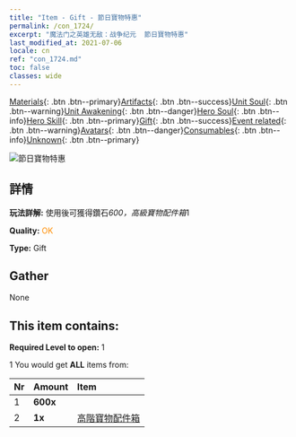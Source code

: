 ```yaml
---
title: "Item - Gift - 節日寶物特惠"
permalink: /con_1724/
excerpt: "魔法门之英雄无敌：战争纪元  節日寶物特惠"
last_modified_at: 2021-07-06
locale: cn
ref: "con_1724.md"
toc: false
classes: wide
---
```

 [Materials](/ItemsCN/){: .btn .btn--primary}[Artifacts](/ItemsCN/Artifacts/){: .btn .btn--success}[Unit Soul](/ItemsCN/UnitSoul/){: .btn .btn--warning}[Unit Awakening](/ItemsCN/UnitAwakening/){: .btn .btn--danger}[Hero Soul](/ItemsCN/HeroSoul/){: .btn .btn--info}[Hero Skill](/ItemsCN/HeroSkill/){: .btn .btn--primary}[Gift](/ItemsCN/Gift/){: .btn .btn--success}[Event related](/ItemsCN/Events/){: .btn .btn--warning}[Avatars](/ItemsCN/Avatars/){: .btn .btn--danger}[Consumables](/ItemsCN/Consumables/){: .btn .btn--info}[Unknown](/ItemsCN/Unknown/){: .btn .btn--primary}

 ![節日寶物特惠](/images/t/i_907102.png)

## 詳情
 **玩法詳解:** 使用後可獲得鑽石*600，高級寶物配件箱*1

 **Quality:** <span style="color: #FF8C00">OK</span>

 **Type:** Gift

## Gather

  None

## This item contains:

 **Required Level to open:** 1

 1 You would get **ALL** items  from:

  | Nr | Amount |     Item    |
  |:---|:-------|:------------|
  | 1 |  **600x** | <i class="fas fa-gem"/> |  | 
  | 2 |  **1x** | [高階寶物配件箱](/cn/Items/con_1433/) |  | 
